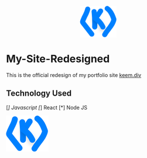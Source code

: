 <div align="center">
  <img alt="Logo" src="./public/images/logo.svg" width="100" />
</div>

# My-Site-Redesigned
This is the official redesign of my portfolio site [keem.div](http://keemcodes.com)

## Technology Used
[*] Javascript
[*] React
[*] Node JS

![logo](./public/images/logo.svg)
